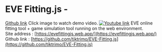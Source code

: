 # EVE Fitting.js - 
[Github link](https://github.com/tiktrimo/EVE-Fitting.js)
Click image to watch demo video.
[![Youtube link](https://github.com/tiktrimo/EVE-Fitting.js/blob/master/DOCS/Header.png?raw=true)](https://www.youtube.com/watch?v=nb4bgZtrxM4)
EVE online fitting tool + game simulation tool running on the web environment. <br>
Site address : [https://evefittingjs.web.app/](https://evefittingjs.web.app/)
Github link : 
[https://github.com/tiktrimo/EVE-Fitting.js](https://github.com/tiktrimo/EVE-Fitting.js)



